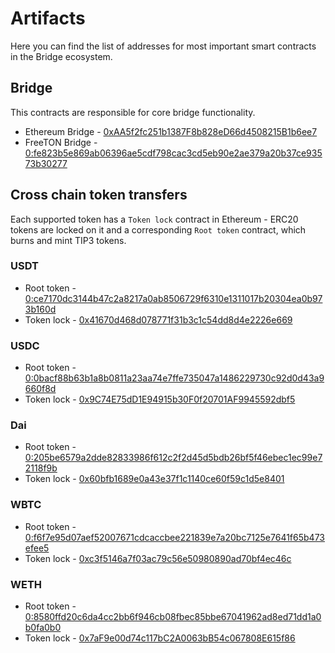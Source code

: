 # Artifacts

Here you can find the list of addresses for most important smart contracts in the Bridge ecosystem.

## Bridge

This contracts are responsible for core bridge functionality.

- Ethereum Bridge - [0xAA5f2fc251b1387F8b828eD66d4508215B1b6ee7](https://etherscan.io/address/0xAA5f2fc251b1387F8b828eD66d4508215B1b6ee7)
- FreeTON Bridge - [0:fe823b5e869ab06396ae5cdf798cac3cd5eb90e2ae379a20b37ce93573b30277](https://ton-explorer.com/accounts/0:fe823b5e869ab06396ae5cdf798cac3cd5eb90e2ae379a20b37ce93573b30277)

## Cross chain token transfers

Each supported token has a `Token lock` contract in Ethereum - ERC20 tokens are locked on it
and a corresponding `Root token` contract, which burns and mint TIP3 tokens.

### USDT

- Root token - [0:ce7170dc3144b47c2a8217a0ab8506729f6310e1311017b20304ea0b973b160d](https://ton-explorer.com/accounts/0:ce7170dc3144b47c2a8217a0ab8506729f6310e1311017b20304ea0b973b160d)
- Token lock - [0x41670d468d078771f31b3c1c54dd8d4e2226e669](https://etherscan.io/address/0x41670d468d078771f31b3c1c54dd8d4e2226e669)

### USDC

- Root token - [0:0bacf88b63b1a8b0811a23aa74e7ffe735047a1486229730c92d0d43a9660f8d](https://ton-explorer.com/accounts/0:0bacf88b63b1a8b0811a23aa74e7ffe735047a1486229730c92d0d43a9660f8d)
- Token lock - [0x9C74E75dD1E94915b30F0f20701AF9945592dbf5](https://etherscan.io/address/0x9C74E75dD1E94915b30F0f20701AF9945592dbf5)

### Dai

- Root token - [0:205be6579a2dde82833986f612c2f2d45d5bdb26bf5f46ebec1ec99e72118f9b](https://ton-explorer.com/accounts/0:205be6579a2dde82833986f612c2f2d45d5bdb26bf5f46ebec1ec99e72118f9b)
- Token lock - [0x60bfb1689e0a43e37f1c1140ce60f59c1d5e8401](https://etherscan.io/address/0x60bfb1689e0a43e37f1c1140ce60f59c1d5e8401)

### WBTC

- Root token - [0:f6f7e95d07aef52007671cdcaccbee221839e7a20bc7125e7641f65b473efee5](https://ton-explorer.com/accounts/0:f6f7e95d07aef52007671cdcaccbee221839e7a20bc7125e7641f65b473efee5)
- Token lock - [0xc3f5146a7f03ac79c56e50980890ad70bf4ec46c](https://etherscan.io/address/0xc3f5146a7f03ac79c56e50980890ad70bf4ec46c)

### WETH

- Root token - [0:8580ffd20c6da4cc2bb6f946cb08fbec85bbe67041962ad8ed71dd1a0b0fa0b0](https://ton-explorer.com/accounts/0:8580ffd20c6da4cc2bb6f946cb08fbec85bbe67041962ad8ed71dd1a0b0fa0b0)
- Token lock - [0x7aF9e00d74c117bC2A0063bB54c067808E615f86](https://etherscan.io/address/0x7aF9e00d74c117bC2A0063bB54c067808E615f86)
